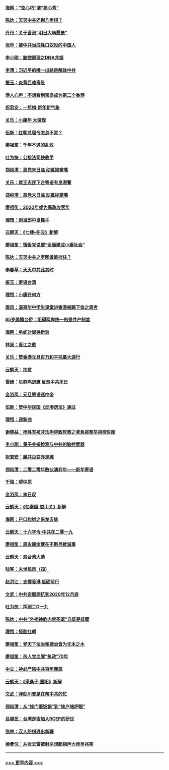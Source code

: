 #### [海网：“空心朽”演“核心秀”](../pages/nsc993/n11783874.md?t=01111644) 
#### [陈达：天灭中共还剩几步棋？](../pages/nsc993/n11783719.md?t=01111644) 
#### [丹丹：关于香港“明日大屿愿景”](../pages/nsc993/n11783273.md?t=01111644) 
#### [张林：被中共当成牲口奴役的中国人](../pages/nsc993/n11782397.md?t=01111644) 
#### [李小刚：脑控原理之DNA共振](../pages/nsc993/n11780962.md?t=01111644) 
#### [李清：习近平的唯一出路是解体中共](../pages/nsc993/n11780866.md?t=01111644) 
#### [振玉：炎黄巨难奇耻](../pages/nsc993/n11779632.md?t=01111644) 
#### [港人心声：不想看到宝岛成为第二个香港](../pages/nsc993/n11778817.md?t=01111644) 
#### [祝君安：一剪梅‧新年新气象](../pages/nsc993/n11776340.md?t=01111644) 
#### [关乐：小康年 大役现](../pages/nsc993/n11774213.md?t=01111644) 
#### [伍新：红朝总理令怎总不灵？](../pages/nsc993/n11770813.md?t=01111644) 
#### [廖祖笙：千年不遇的乱政](../pages/nsc993/n11770373.md?t=01111644) 
#### [吐为快：公检法司快收手](../pages/nsc993/n11770359.md?t=01111644) 
#### [郑纯清：恶党末日临 动辄挨掌嘴](../pages/nsc993/n11769912.md?t=01111644) 
#### [关乐：就王志民下台寄语有良港警](../pages/nsc993/n11769903.md?t=01111644) 
#### [郑纯清：恶党末日临 动辄挨掌嘴](../pages/nsc993/n11769356.md?t=01111644) 
#### [廖祖笙：2020年或为暴政收官年](../pages/nsc993/n11768216.md?t=01111644) 
#### [理悟：别当郎中当推手](../pages/nsc993/n11768243.md?t=01111644) 
#### [云鹤天：《七律▪冬云》新解](../pages/nsc993/n11768204.md?t=01111644) 
#### [廖祖笙：饿饭党说要“全面建成小康社会”](../pages/nsc993/n11767482.md?t=01111644) 
#### [陈达：天灭中共之罗网谁能挡住？](../pages/nsc993/n11767465.md?t=01111644) 
#### [李春草：天灭中共此其时](../pages/nsc993/n11767452.md?t=01111644) 
#### [振玉：寄语台湾](../pages/nsc993/n11767432.md?t=01111644) 
#### [理悟：小康在何方](../pages/nsc993/n11767394.md?t=01111644) 
#### [唐风：温哥华中学生课堂讲香港被踢下体之思考](../pages/nsc993/n11766848.md?t=01111644) 
#### [85岁美籍台侨：阻碍两岸统一的是共产制度](../pages/nsc993/n11765043.md?t=01111644) 
#### [海网：龟蛇对鼠哭新愁](../pages/nsc993/n11764895.md?t=01111644) 
#### [林泉：香江之歌](../pages/nsc993/n11764415.md?t=01111644) 
#### [关乐：赞香港元旦百万和平抗暴大游行](../pages/nsc993/n11764382.md?t=01111644) 
#### [云鹤天：扶贫](../pages/nsc993/n11764245.md?t=01111644) 
#### [雪绮：见群鸡退鹰  反观中共末日](../pages/nsc993/n11762112.md?t=01111644) 
#### [金浴凤：元旦寄语迷中帝](../pages/nsc993/n11761788.md?t=01111644) 
#### [伍新：贺中华民国《反渗透法》通过](../pages/nsc993/n11761994.md?t=01111644) 
#### [理悟：迎新曲](../pages/nsc993/n11761152.md?t=01111644) 
#### [谢燕益：杨胜军被非法拘禁致死案之紧急报案举报控告函](../pages/nsc993/n11756134.md?t=01111644) 
#### [李小刚：量子共振检测与中共的脑控武器](../pages/nsc993/n11754518.md?t=01111644) 
#### [祝君安：魔共百变亦是魔](../pages/nsc993/n11754469.md?t=01111644) 
#### [郑纯清：二零二零年散伙演弃年——新年寄语](../pages/nsc993/n11754195.md?t=01111644) 
#### [千瑞：望中原](../pages/nsc993/n11754159.md?t=01111644) 
#### [金浴凤：末日叹](../pages/nsc993/n11752359.md?t=01111644) 
#### [云鹤天：《忆秦娥‧娄山关》新解](../pages/nsc993/n11752348.md?t=01111644) 
#### [海网：户口松绑之来龙去脉](../pages/nsc993/n11752328.md?t=01111644) 
#### [云鹤天：十六字令‧中共在二零一九](../pages/nsc993/n11752305.md?t=01111644) 
#### [廖祖笙：周永康余孽在不断寻衅滋事](../pages/nsc993/n11751013.md?t=01111644) 
#### [云鹤天：观台湾大选](../pages/nsc993/n11751007.md?t=01111644) 
#### [陆客：末世民风（四）](../pages/nsc993/n11749203.md?t=01111644) 
#### [赵洪江：支撑香港 砥砺前行](../pages/nsc993/n11748482.md?t=01111644) 
#### [文武：中共妄图顽抗到2020年12月底](../pages/nsc993/n11748446.md?t=01111644) 
#### [吐为快：挥别二O一九](../pages/nsc993/n11748411.md?t=01111644) 
#### [陈达：中共“外扰神韵内禁圣诞”自证是妖孽](../pages/nsc993/n11748226.md?t=01111644) 
#### [理悟：怪胎红朝](../pages/nsc993/n11748206.md?t=01111644) 
#### [廖祖笙：党天下法治和德治皆为无本之木](../pages/nsc993/n11748135.md?t=01111644) 
#### [廖祖笙：杀人党血腥“执政”70年](../pages/nsc993/n11745144.md?t=01111644) 
#### [中立：神必严惩中共百年罪恶](../pages/nsc993/n11744970.md?t=01111644) 
#### [云鹤天：《采桑子‧重阳》新解](../pages/nsc993/n11744948.md?t=01111644) 
#### [文武：弹劾川普是在帮中共的忙](../pages/nsc993/n11744758.md?t=01111644) 
#### [郑纯清：从“挨门砸饭锅”到“挨户堵炉眼”](../pages/nsc993/n11744745.md?t=01111644) 
#### [吕锡民：台湾是否加入RCEP的研议](../pages/nsc993/n11744701.md?t=01111644) 
#### [张林：汉人纷纷逃出新疆](../pages/nsc993/n11743530.md?t=01111644) 
#### [徐曼沅：从张云雷被封杀想起相声大师吴兆南](../pages/nsc993/n11741816.md?t=01111644) 

----
#### [ >>> 更早内容 <<< ](../indexes/nsc993-earlier.md)
